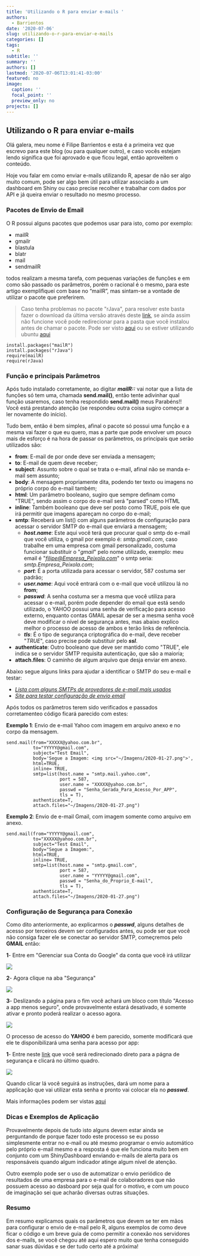 ```yaml
---
title: 'Utilizando o R para enviar e-mails '
authors: 
  - Barrientos
date: '2020-07-06'
slug: utilizando-o-r-para-enviar-e-mails
categories: []
tags:
  - R
subtitle: ''
summary: ''
authors: []
lastmod: '2020-07-06T13:01:41-03:00'
featured: no
image:
  caption: ''
  focal_point: ''
  preview_only: no
projects: []
---
```

## Utilizando o R para enviar e-mails  

  Olá galera, meu nome é Filipe Barrientos e esta é a primeira vez que escrevo para este blog (ou para qualquer outro), e caso vocês estejam lendo significa que foi aprovado e que ficou legal, então aproveitem o conteúdo.  

Hoje vou falar em como enviar e-mails utilizando R, apesar de não ser algo muito comum, pode ser algo bem útil para utilizar associado a um dashboard em Shiny ou caso precise recolher e trabalhar com dados por API e já queira enviar o resultado no mesmo processo.

### Pacotes de Envio de Email

O R possui alguns pacotes que podemos usar para isto, como por exemplo:

* mailR
*	gmailr
*	blastula
*	blatr
*	mail
*	sendmailR

todos realizam a mesma tarefa, com pequenas variações de funções e em como são passado os parâmetros, porém o racional é o mesmo, para este artigo exemplifiquei com base no “mailR”, mas sintam-se a vontade de utilizar o pacote que preferirem.

> Caso tenha problemas no pacote "rJava", para resolver este basta fazer o download da última versão através deste [link](https://www.java.com/en/download/), se ainda assim não funcione você pode redirecionar para a pasta que você instalou antes de chamar o pacote. 
Pode ser visto [aqui](https://www.r-statistics.com/2012/08/how-to-load-the-rjava-package-after-the-error-java_home-cannot-be-determined-from-the-registry/) ou se estiver utilizando ubuntu [aqui](https://datawookie.netlify.app/blog/2018/02/installing-rjava-on-ubuntu/)

```{r eval=FALSE}
install.packages("mailR")
install.packages("rJava")
require(mailR)
require(rJava)
```


### Função e principais Parâmetros  

Após tudo instalado corretamente, ao digitar *__mailR::__* vai notar que a lista de funções só tem uma, chamada __send.mail()__, então tente adivinhar qual função usaremos, caso tenha respondido __send.mail()__ meus Parabéns!! Você está prestando atenção (se respondeu outra coisa sugiro começar a ler novamente do início).

Tudo bem, então é bem simples, afinal o pacote só possui uma função e a mesma vai fazer o que eu quero, mas a parte que pode envolver um pouco mais de esforço é na hora de passar os parâmetros, os principais que serão utilizados são:

* __from__: E-mail de por onde deve ser enviada a mensagem; 
* __to__: E-mail de quem deve receber;
* __subject__: Assunto sobre o qual se trata o e-mail, afinal não se manda e-mail sem assunto;
* __body__: A mensagem propriamente dita, podendo ter texto ou imagens no próprio corpo do e-mail também;
* __html__: Um parâmetro booleano, sugiro que sempre definam como "TRUE", sendo assim o corpo do e-mail será "parsed" como HTML
* __inline__: Também booleano que deve ser posto como TRUE, pois ele que irá permitir que imagens apareçam no corpo do e-mail;
* __smtp__: Receberá um list() com alguns parâmetros de configuração para acessar o servidor SMTP do e-mail que enviará a mensagem; 
  + *__host.name__*: Este aqui você terá que procurar qual o smtp do e-mail que você utiliza, o gmail por exemplo é: *smtp.gmail.com*, caso trabalhe em uma empresa com gmail personalizado, costuma funcionar substituir o "*gmail*" pelo nome utilizado, exemplo: meu email é "*filipe@Empresa_Peixola.com*" o smtp seria: *smtp.Empresa_Peixola.com*;
  + *__port__*: É a porta utilizada para acessar o servidor, 587 costuma ser padrão;
  + *__user.name__*: Aqui você entrará com o e-mail que você utilizou lá no __from__;
  + *__passwd__*: A senha costuma ser a mesma que você utiliza para acessar o e-mail, porém pode depender do email que está sendo utilizado, o YAHOO possui uma senha de verificação para acesso externo, enquanto contas GMAIL apesar de ser a mesma senha você deve modificar o nível de segurança antes, mas abaixo explico melhor o processo de acesso de ambos e terão links de referência.
  + *__tls__*: É o tipo de segurança criptográfica do e-mail, deve receber "*TRUE*", caso precise pode substituir pelo *__ssl__*.
* __authenticate__: Outro booleano que deve ser mantido como "TRUE", ele indica se o servidor SMTP requisita autenticação, que são a maioria;
* __attach.files__: O caminho de algum arquivo que desja enviar em anexo.

Abaixo segue alguns links para ajudar a identificar o SMTP do seu e-mail e testar:  

-  [*Lista com alguns SMTPs de provedores de e-mail mais usados*](https://serversmtp.com/pt-pt/servidores-smtp/)  
- [*Site para testar configuração de envio email*](https://www.smtper.net/)

Após todos os parâmetros terem sido verificados e passados corretamenteo código ficará parecido com estes:   

__Exemplo 1__: Envio de e-mail Yahoo com imagem em arquivo anexo e no corpo da mensagem.

```{r eval=FALSE}
send.mail(from="XXXXX@yahoo.com.br",
          to="YYYYY@gmail.com",
          subject="Test Email",
          body='Segue a Imagem: <img src="~/Imagens/2020-01-27.png">',
          html=TRUE,
          inline= TRUE,
          smtp=list(host.name = "smtp.mail.yahoo.com",
                    port = 587,
                    user.name = "XXXXX@yahoo.com.br",
                    passwd = "Senha_Gerada_Para_Acesso_Por_APP",
                    tls = T),
          authenticate=T,
          attach.files="~/Imagens/2020-01-27.png")
```

__Exemplo 2__: Envio de e-mail Gmail, com imagem somente como arquivo em anexo.

```{r eval=FALSE}
send.mail(from="YYYYY@gmail.com",
          to="XXXXX@yahoo.com.br",
          subject="Test Email",
          body="Segue a Imagem:",
          html=TRUE,
          inline= TRUE,
          smtp=list(host.name = "smtp.gmail.com",
                    port = 587,
                    user.name = "YYYYY@gmail.com",
                    passwd = "Senha_do_Proprio_E-mail",
                    tls = T),
          authenticate=T,
          attach.files="~/Imagens/2020-01-27.png")
```


### Configuração de Segurança para Conexão

Como dito anteriormente, ao explicarmos o *__passwd__*, alguns detalhes de acesso por terceiros devem ser configurados antes, ou pode ser que você não consiga fazer ele se conectar ao servidor SMTP, começremos pelo __GMAIL__ então:

__1__- Entre em "Gerenciar sua Conta do Google" da conta que você irá utilizar  

![](./Acessar_Gerencia_Conta.png)

__2__- Agora clique na aba "Segurança"  

![](./Aba_Seguranca.png)

__3__- Deslizando a página para o fim você achará um bloco com título "Acesso a app menos seguro", onde provavelmente estará desativado, é somente ativar e pronto poderá realizar o acesso agora.

![](./Ativando_Acesso.png)

O processo de acesso do __YAHOO__ é bem parecido, somente modificará que ele te disponibilizará uma senha para acesso por app: 

__1__- Entre neste [link](https://login.yahoo.com/account/security) que você será redirecionado direto para a págna de segurança e clicará no último quadro.

![](./Seguranca_Yahoo.png)

Quando clicar lá você seguirá as instruções, dará um nome para a applicação que vai utilizar esta senha e pronto vai colocar ela no *__passwd__*.
 
Mais informações podem ser vistas [aqui](https://www.r-bloggers.com/mailr-smtp-setup-gmail-outlook-yahoo-starttls/)

### Dicas e Exemplos de Aplicação

Provavelmente depois de tudo isto alguns devem estar ainda se perguntando de porque fazer todo este processo se eu posso simplesmente entrar no e-mail ou até mesmo programar o envio automático pelo próprio e-mail mesmo e a resposta é que ele funciona muito bem em conjunto com um ShinyDashboard enviando e-mails de alerta para os responsáveis quando algum indicador atinge algum nível de atenção.

Outro exemplo pode ser o uso de automatizar o envio periódico de resultados de uma empresa para o e-mail de colaboradores que não possuem acesso ao dasboard por seja qual for o motivo, e com um pouco de imaginação sei que acharão diversas outras situações.

### Resumo

Em resumo explicamos quais os parâmetros que devem se ter em mãos para configurar o envio de e-mail pelo R, alguns exemplos de como deve ficar o código e um breve guia de como permitir a conexão nos servidores dos e-mails, se você chegou até aqui espero muito que tenha conseguido sanar suas dúvidas e se der tudo certo até a próxima! 
